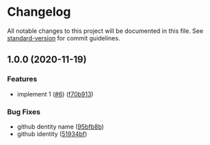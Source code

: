 # Changelog

All notable changes to this project will be documented in this file. See [standard-version](https://github.com/conventional-changelog/standard-version) for commit guidelines.

## 1.0.0 (2020-11-19)


### Features

* implement 1 ([#6](https://github.com/jordinebot/versioning-playground/issues/6)) ([f70b913](https://github.com/jordinebot/versioning-playground/commit/f70b9133c404e5d9c5a38ebae7dc5bff0c649e90))


### Bug Fixes

* github dentity name ([95bfb8b](https://github.com/jordinebot/versioning-playground/commit/95bfb8b9b4a415a4f8c82fd123691835efb18afa))
* github identity ([51934bf](https://github.com/jordinebot/versioning-playground/commit/51934bf95477266feb5df009e2e552f5cfb473be))
